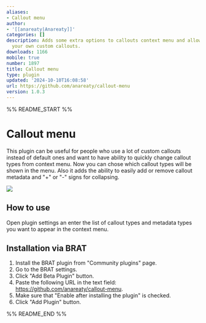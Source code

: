 ```yaml
---
aliases:
- Callout menu
author:
- '[[anareaty|Anareaty]]'
categories: []
description: Adds some extra options to callouts context menu and allows you to add
  your own custom callouts.
downloads: 1166
mobile: true
number: 1897
title: Callout menu
type: plugin
updated: '2024-10-10T16:08:58'
url: https://github.com/anareaty/callout-menu
version: 1.0.3
---
```


%% README_START %%

# Callout menu

This plugin can be useful for people who use a lot of custom callouts instead of default ones and want to have ability to quickly change callout types from context menu. Now you can chose which callout types will be shown in the menu. Also it adds the ability to easily add or remove callout metadata and "+" or "-" signs for collapsing. 

![](https://raw.githubusercontent.com/anareaty/callout-menu/HEAD/screenshots/Callout-menu.png)

## How to use

Open plugin settings an enter the list of callout types and metadata types you want to appear in the context menu.

## Installation via BRAT
1. Install the BRAT plugin from "Community plugins" page.
2. Go to the BRAT settings.
3. Click "Add Beta Plugin" button.
4. Paste the following URL in the text field: https://github.com/anareaty/callout-menu.
5. Make sure that "Enable after installing the plugin" is checked.
6. Click "Add Plugin" button.


%% README_END %%
